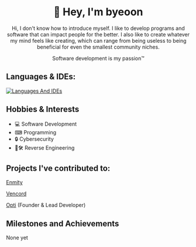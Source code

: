 <div align="center">  
	
 #  👋 Hey, I'm byeoon 
 Hi, I don't know how to introduce myself.
 I like to develop programs and software that can impact people for the better. 
 I also like to create whatever my mind feels like creating, which can range from 
 being useless to being beneficial for even the smallest community niches.

 Software development is my passion™
</div>

## Languages & IDEs:

[![Languages And IDEs](https://skillicons.dev/icons?i=cs,ts,js,java,html,css,php,blank,vscode,visualstudio,idea,unity)](https://skillicons.dev)

## Hobbies & Interests

- 💻 Software Development
- ⌨ Programming
- 🔒 Cybersecurity
- 🔄🛠️ Reverse Engineering

## Projects I've contributed to:

[Enmity](https://github.com/enmity-mod/enmity)

[Vencord](https://github.com/vendicated/vencord)

[Opti](https://github.com/Opti-mod/Opti) (Founder & Lead Developer)

## Milestones and Achievements
None yet


<!--
- 🔭 Damn, you're taking my README, I'm flattered you like my design!
-->
